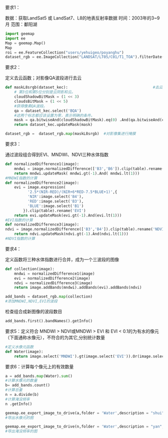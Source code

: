 要求1：

数据：获取LandSat5 或 LandSat7、L8的地表反射率数据   时间：2003年的3~9月  范围：鄱阳湖

```python
import geemap
import ee
Map = geemap.Map()
Map
roi = ee.FeatureCollection("users/yehuigeo/poyanghu")
dataset_rgb = ee.ImageCollection("LANDSAT/LT05/C01/T1_TOA").filterDate('2003-03-01', '2003-09-30')
```



要求2：

定义去云函数；对影像QA波段进行去云

```python
def maskL8srgb(dataset_kec):                                      #去云
    # 第3位和第5位分别是云阴影和云。
    cloudShadowBitMask = (1 << 3)
    cloudsBitMask = (1 << 5)
    #获得像素QA波段。
    qa = dataset_kec.select('BQA')
    #这两个标志都应该设置为零，表示明确的条件。
    mask = qa.bitwiseAnd(cloudShadowBitMask).eq(0) .And(qa.bitwiseAnd(cloudsBitMask).eq(0)) 
    return dataset_kec.updateMask(mask)

dataset_rgb =  dataset_rgb.map(maskL8srgb)  #对影像集进行掩膜
```



要求3：

通过波段组合得到EVI、MNDWI、NDVI三种水体指数

```python
def normalizedDifference1(image):
    mndwi = image.normalizedDifference(['B3','B6']).clip(table).rename('MNDWI')
    return mndwi.updateMask( mndwi.gt(-1).And( mndwi.lt(1)))
#MNDWI指数的计算
def normalizedDifference2(image):
    evi = image.expression(
          '2.5*(NIR-RED)/(NIR+6*RED-7.5*BLUE+1)',{
          'NIR':image.select('B4'),
          'RED':image.select('B3'),
          'BLUE':image.select('B1')
        }).clip(table).rename('EVI')
    return evi.updateMask(evi.gt(-1).And(evi.lt(1)))
#EVI指数的计算
def normalizedDifference3(image):
ndvi = image.normalizedDifference(['B3','B4']).clip(table).rename('NDVI')
    return ndvi.updateMask(ndvi.gt(-1).And(ndvi.lt(1)))
#NDVI指数的计算
```



要求4：

定义函数将三种水体指数进行合并，成为一个三波段的图像

```python
def collection(image):
    mndwi = normalizedDifference1(image)
    evi = normalizedDifference2(image)
    ndvi = normalizedDifference3(image)
    return image.addBands(mndwi).addBands(evi).addBands(ndvi)

```

```python
add_bands = dataset_rgb.map(collection) 
#添加MNDWI,NDVI,EVI的波段
```

检查组合成新图像的波段数目

```python
add_bands.first().bandNames().getInfo()
```



要求5：定义符合 MNDWI > NDVI或MNDWI > EVI 和 EVI < 0.1的为有水的像元（下面通称水像元），不符合的为其它,分别统计数量

```python
#定义水像元函数
def Water(image):
    return image.select('MNDWI').gt(image.select('EVI')).Or(image.select('MNDWI').gt(image.select('NDVI'))).And(image.select('EVI').lt(0.1))

```



要求6：计算每个像元上的有效数量

```python
a = add_bands.map(Water).sum()
#计算水像元的数量
b= add_bands.count()
#计算总量
n = a.divide(b)
#计算淹没频率
n .getInfo()
```

```python
geemap.ee_export_image_to_drive(a,folder = 'Water',description = "shui",region=table.geometry(),scale = 1000,max_pixels=10000000000000.0,file_format='GeoTIFF', crs = 'EPSG:4527')
#导出水像元的图
```

```python
geemap.ee_export_image_to_drive(n,folder = 'Water',description = "yan",region=table.geometry(),scale = 250,max_pixels=10000000000000.0,file_format='GeoTIFF',crs = 'EPSG:4527')
#导出淹没频率的图
```

